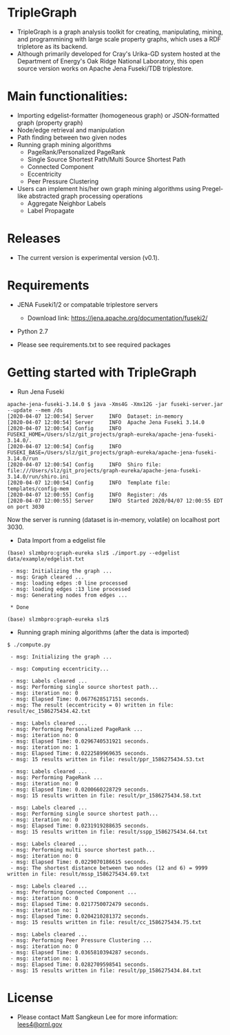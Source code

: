# TripleGraph

* TripleGraph is a graph analysis toolkit for creating, manipulating, mining, and programmining with large scale property graphs, which uses a RDF tripletore as its backend.
* Although primarily developed for Cray's Urika-GD system hosted at the Department of Energy's Oak Ridge National Laboratory, this open source version works on Apache Jena Fuseki/TDB triplestore. 

# Main functionalities:

* Importing edgelist-formatter (homogeneous graph) or JSON-formatted graph (property graph) 
* Node/edge retrieval and manipulation
* Path finding between two given nodes
* Running graph mining algorithms
    * PageRank/Personalized PageRank
    * Single Source Shortest Path/Multi Source Shortest Path
    * Connected Component
    * Eccentricity
    * Peer Pressure Clustering
* Users can implement his/her own graph mining algorithms using Pregel-like abstracted graph processing operations
    * Aggregate Neighbor Labels
    * Label Propagate

# Releases

* The current version is experimental version (v0.1).

# Requirements

* JENA Fuseki1/2 or compatable triplestore servers
   * Download link: https://jena.apache.org/documentation/fuseki2/
* Python 2.7

* Please see requirements.txt to see required packages

# Getting started with TripleGraph

* Run Jena Fuseki
```
apache-jena-fuseki-3.14.0 $ java -Xms4G -Xmx12G -jar fuseki-server.jar --update --mem /ds
[2020-04-07 12:00:54] Server     INFO  Dataset: in-memory
[2020-04-07 12:00:54] Server     INFO  Apache Jena Fuseki 3.14.0
[2020-04-07 12:00:54] Config     INFO  FUSEKI_HOME=/Users/slz/git_projects/graph-eureka/apache-jena-fuseki-3.14.0/.
[2020-04-07 12:00:54] Config     INFO  FUSEKI_BASE=/Users/slz/git_projects/graph-eureka/apache-jena-fuseki-3.14.0/run
[2020-04-07 12:00:54] Config     INFO  Shiro file: file:///Users/slz/git_projects/graph-eureka/apache-jena-fuseki-3.14.0/run/shiro.ini
[2020-04-07 12:00:54] Config     INFO  Template file: templates/config-mem
[2020-04-07 12:00:55] Config     INFO  Register: /ds
[2020-04-07 12:00:55] Server     INFO  Started 2020/04/07 12:00:55 EDT on port 3030
```
Now the server is running (dataset is in-memory, volatile) on localhost port 3030.

* Data Import from a edgelist file

```
(base) slzmbpro:graph-eureka slz$ ./import.py --edgelist data/example/edgelist.txt 

 - msg: Initializing the graph ...
 - msg: Graph cleared ...
 - msg: loading edges :0 line processed
 - msg: loading edges :13 line processed
 - msg: Generating nodes from edges ...

 * Done

(base) slzmbpro:graph-eureka slz$
```

* Running graph mining algorithms (after the data is imported)

```
$ ./compute.py 

 - msg: Initializing the graph ...

 - msg: Computing eccentricity...

 - msg: Labels cleared ...
 - msg: Performing single source shortest path...
 - msg: iteration no: 0
 - msg: Elapsed Time: 0.0677628517151 seconds.
 - msg: The result (eccentricity = 0) written in file: result/ec_1586275434.42.txt

 - msg: Labels cleared ...
 - msg: Performing Personalized PageRank ...
 - msg: iteration no: 0
 - msg: Elapsed Time: 0.0296740531921 seconds.
 - msg: iteration no: 1
 - msg: Elapsed Time: 0.0222589969635 seconds.
 - msg: 15 results written in file: result/ppr_1586275434.53.txt

 - msg: Labels cleared ...
 - msg: Performing PageRank ...
 - msg: iteration no: 0
 - msg: Elapsed Time: 0.0200660228729 seconds.
 - msg: 15 results written in file: result/pr_1586275434.58.txt

 - msg: Labels cleared ...
 - msg: Performing single source shortest path...
 - msg: iteration no: 0
 - msg: Elapsed Time: 0.0231919288635 seconds.
 - msg: 15 results written in file: result/sspp_1586275434.64.txt

 - msg: Labels cleared ...
 - msg: Performing multi source shortest path...
 - msg: iteration no: 0
 - msg: Elapsed Time: 0.0229070186615 seconds.
 - msg: The shortest distance between two nodes (12 and 6) = 9999 written in file: result/mssp_1586275434.69.txt

 - msg: Labels cleared ...
 - msg: Performing Connected Component ...
 - msg: iteration no: 0
 - msg: Elapsed Time: 0.0217750072479 seconds.
 - msg: iteration no: 1
 - msg: Elapsed Time: 0.0204210281372 seconds.
 - msg: 15 results written in file: result/cc_1586275434.75.txt

 - msg: Labels cleared ...
 - msg: Performing Peer Pressure Clustering ...
 - msg: iteration no: 0
 - msg: Elapsed Time: 0.0365810394287 seconds.
 - msg: iteration no: 1
 - msg: Elapsed Time: 0.0282709598541 seconds.
 - msg: 15 results written in file: result/pp_1586275434.84.txt
```
# License

* Please contact Matt Sangkeun Lee for more information: lees4@ornl.gov
